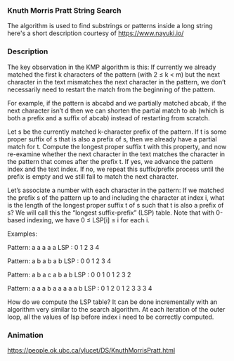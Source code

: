 
### Knuth Morris Pratt String Search

The algorithm is used to find substrings or patterns inside a long string here's a short description
courtesy of https://www.nayuki.io/

### Description 
The key observation in the KMP algorithm is this: If currently we already matched the first k characters of the pattern (with 2 ≤ k < m) but the next character in the text mismatches the next character in the pattern, we don’t necessarily need to restart the match from the beginning of the pattern.

For example, if the pattern is abcabd and we partially matched abcab, if the next character isn’t d then we can shorten the partial match to ab (which is both a prefix and a suffix of abcab) instead of restarting from scratch.

Let s be the currently matched k-character prefix of the pattern. If t is some proper suffix of s that is also a prefix of s, then we already have a partial match for t. Compute the longest proper suffix t with this property, and now re-examine whether the next character in the text matches the character in the pattern that comes after the prefix t. If yes, we advance the pattern index and the text index. If no, we repeat this suffix/prefix process until the prefix is empty and we still fail to match the next character.

Let’s associate a number with each character in the pattern: If we matched the prefix s of the pattern up to and including the character at index i, what is the length of the longest proper suffix t of s such that t is also a prefix of s? We will call this the “longest suffix-prefix” (LSP) table. Note that with 0-based indexing, we have 0 ≤ LSP[i] ≤ i for each i.

Examples:

Pattern: a a a a a
LSP    : 0 1 2 3 4

Pattern: a b a b a b
LSP    : 0 0 1 2 3 4

Pattern: a b a c a b a b
LSP    : 0 0 1 0 1 2 3 2

Pattern: a a a b a a a a a b
LSP    : 0 1 2 0 1 2 3 3 3 4

How do we compute the LSP table? It can be done incrementally with an algorithm very similar to the search algorithm. At each iteration of the outer loop, all the values of lsp before index i need to be correctly computed.

### Animation

https://people.ok.ubc.ca/ylucet/DS/KnuthMorrisPratt.html
